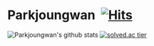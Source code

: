 

# Parkjoungwan&nbsp; [![Hits](https://hits.seeyoufarm.com/api/count/incr/badge.svg?url=https%3A%2F%2Fgithub.com%2FKinetic27%2FKinetic27)](https://hits.seeyoufarm.com) 

![Parkjoungwan's github stats](https://github-readme-stats.vercel.app/api?username=Parkjoungwan&show_icons=true) [![solved.ac tier](http://mazassumnida.wtf/api/generate_badge?boj=kjsd007)](https://solved.ac/kjsd007)


